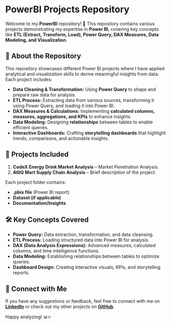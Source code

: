 # PowerBI Projects Repository

Welcome to my **PowerBI** repository! 🚀 This repository contains various projects demonstrating my expertise in **Power BI**, covering key concepts like **ETL (Extract, Transform, Load), Power Query, DAX Measures, Data Modeling, and Visualization**.

## 📌 About the Repository
This repository showcases different Power BI projects where I have applied analytical and visualization skills to derive meaningful insights from data. Each project includes:
- **Data Cleaning & Transformation:** Using **Power Query** to shape and prepare raw data for analysis.
- **ETL Process:** Extracting data from various sources, transforming it using Power Query, and loading it into Power BI.
- **DAX Measures & Calculations:** Implementing **calculated columns, measures, aggregations, and KPIs** to enhance insights.
- **Data Modeling:** Designing **relationships** between tables to enable efficient queries.
- **Interactive Dashboards:** Crafting **storytelling dashboards** that highlight trends, comparisons, and actionable insights.

## 📂 Projects Included
1. **CodeX Energy Drink Market Analysis** – Market Penetration Analysis.
2. **AtliQ Mart Supply Chain Analysis** – Brief description of the project.

Each project folder contains:
- **.pbix file** (Power BI report)
- **Dataset (if applicable)**
- **Documentation/Insights**

## 🛠️ Key Concepts Covered
- **Power Query:** Data extraction, transformation, and data cleansing.
- **ETL Process:** Loading structured data into Power BI for analysis.
- **DAX (Data Analysis Expressions):** Advanced measures, calculated columns, and time intelligence functions.
- **Data Modeling:** Establishing relationships between tables to optimize queries.
- **Dashboard Design:** Creating interactive visuals, KPIs, and storytelling reports.

## 📢 Connect with Me
If you have any suggestions or feedback, feel free to connect with me on **[LinkedIn](https://www.linkedin.com/in/mncedisi-makhaza-719530b4/)** or check out my other projects on **[GitHub](https://github.com/Mncedisee)**.

Happy analyzing! 📊🔥

